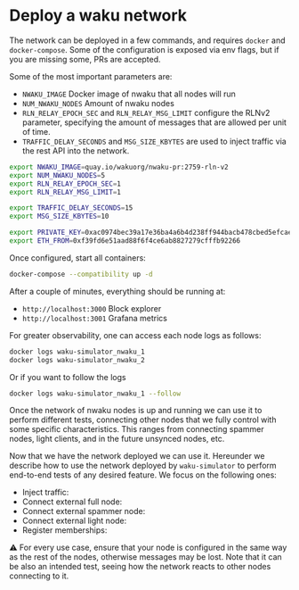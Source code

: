 # Deploy a waku network

The network can be deployed in a few commands, and requires `docker` and `docker-compose`. Some of the configuration is exposed via env flags, but if you are missing some, PRs are accepted.

Some of the most important parameters are:

- `NWAKU_IMAGE` Docker image of nwaku that all nodes will run
- `NUM_NWAKU_NODES` Amount of nwaku nodes
- `RLN_RELAY_EPOCH_SEC` and `RLN_RELAY_MSG_LIMIT` configure the RLNv2 parameter, specifying the amount of messages that are allowed per unit of time.
- `TRAFFIC_DELAY_SECONDS` and `MSG_SIZE_KBYTES` are used to inject traffic via the rest API into the network.

```bash
export NWAKU_IMAGE=quay.io/wakuorg/nwaku-pr:2759-rln-v2
export NUM_NWAKU_NODES=5
export RLN_RELAY_EPOCH_SEC=1
export RLN_RELAY_MSG_LIMIT=1

export TRAFFIC_DELAY_SECONDS=15
export MSG_SIZE_KBYTES=10

export PRIVATE_KEY=0xac0974bec39a17e36ba4a6b4d238ff944bacb478cbed5efcae784d7bf4f2ff80
export ETH_FROM=0xf39fd6e51aad88f6f4ce6ab8827279cfffb92266
```

Once configured, start all containers:

```bash
docker-compose --compatibility up -d
```

After a couple of minutes, everything should be running at:

- `http://localhost:3000` Block explorer
- `http://localhost:3001` Grafana metrics

For greater observability, one can access each node logs as follows:

```bash
docker logs waku-simulator_nwaku_1
docker logs waku-simulator_nwaku_2
```

Or if you want to follow the logs

```bash
docker logs waku-simulator_nwaku_1 --follow
```

Once the network of nwaku nodes is up and running we can use it to perform different tests, connecting other nodes that we fully control with some specific characteristics. This ranges from connecting spammer nodes, light clients, and in the future unsynced nodes, etc.


Now that we have the network deployed we can use it. Hereunder we describe how to use the network deployed by `waku-simulator` to perform end-to-end tests of any desired feature. We focus on the following ones:

- Inject traffic:
- Connect external full node:
- Connect external spammer node:
- Connect external light node:
- Register memberships:

⚠️ For every use case, ensure that your node is configured in the same way as the rest of the nodes, otherwise messages may be lost. Note that it can be also an intended test, seeing how the network reacts to other nodes connecting to it.